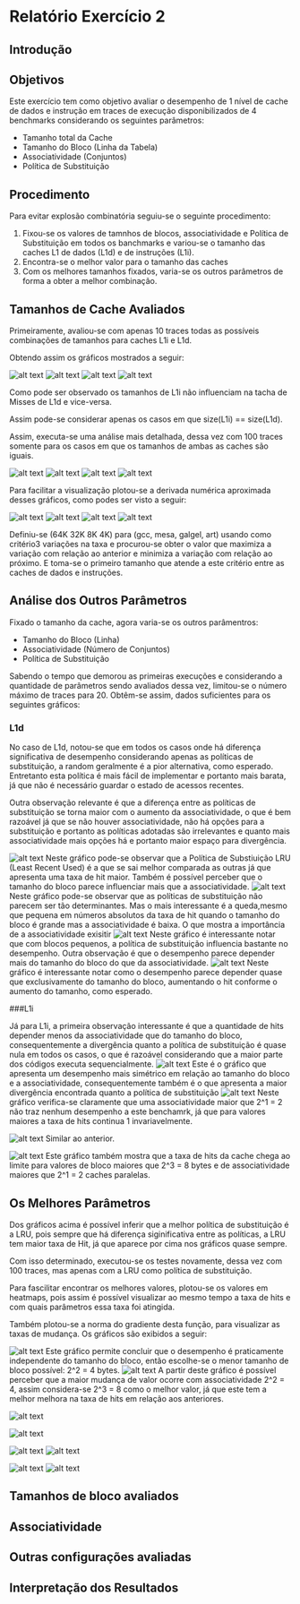 Relatório Exercício 2
=======================

## Introdução



## Objetivos
Este exercício tem como objetivo avaliar o desempenho de 1 nível de cache de dados e instrução em traces de execução disponibilizados de 4 benchmarks considerando os seguintes parâmetros:
- Tamanho total da Cache
- Tamanho do Bloco (Linha da Tabela)
- Associatividade (Conjuntos)
- Política de Substituição

## Procedimento

Para evitar explosão combinatória seguiu-se o seguinte procedimento:

1. Fixou-se os valores de tamnhos de blocos, associatividade e Política de Substituição em todos os banchmarks e variou-se o tamanho das caches L1 de dados (L1d) e de instruções (L1i).
2. Encontra-se o melhor valor para o tamanho das caches
3. Com os melhores tamanhos fixados, varia-se os outros parâmetros de forma a obter a melhor combinação.


## Tamanhos de Cache Avaliados

Primeiramente, avaliou-se com apenas 10 traces todas as possíveis combinações de tamanhos para caches L1i e L1d.

Obtendo assim os gráficos mostrados a seguir:

![alt text](size_all/figs/size_art.png "Gráfico 1.1")
![alt text](size_all/figs/size_gcc.png "Gráfico 1.2")
![alt text](size_all/figs/size_galgel.png "Gráfico 1.3")
![alt text](size_all/figs/size_mesa.png "Gráfico 1.4")

Como pode ser observado os tamanhos de L1i não influenciam na tacha de Misses de L1d e vice-versa.

Assim pode-se considerar apenas os casos em que size(L1i) == size(L1d).

Assim, executa-se uma análise mais detalhada, dessa vez com 100 traces somente para os casos em que os tamanhos de ambas as caches são iguais.

![alt text](size/figs/gcc.png "Gráfico 2.2")
![alt text](size/figs/mesa.png "Gráfico 2.4")
![alt text](size/figs/galgel.png "Gráfico 2.3")
![alt text](size/figs/art.png "Gráfico 2.1")


Para facilitar a visualização plotou-se a derivada numérica aproximada desses gráficos, como podes ser visto a seguir:

![alt text](size/figs/gccChange.png "Gráfico 3.2")
![alt text](size/figs/mesaChange.png "Gráfico 3.4")
![alt text](size/figs/galgelChange.png "Gráfico 3.3")
![alt text](size/figs/artChange.png "Gráfico 3.1")




Definiu-se (64K 32K 8K 4K) para (gcc, mesa, galgel, art) usando como critério3 variações na taxa e procurou-se obter o valor que maximiza a variação com relação ao anterior e minimiza a variação com relação ao próximo. E toma-se o primeiro tamanho que atende a este critério entre as caches de dados e instruções.


## Análise dos Outros Parâmetros

Fixado o tamanho da cache, agora varia-se os outros parâmentros:
- Tamanho do Bloco (Linha)
- Associatividade (Número de Conjuntos)
- Política de Substituição

Sabendo o tempo que demorou as primeiras execuções e considerando a quantidade de parâmetros sendo avaliados dessa vez, limitou-se o número máximo de traces para 20. Obtêm-se assim, dados suficientes para os seguintes gráficos:

### L1d
No caso de L1d, notou-se que em todos os casos onde há diferença significativa de desempenho considerando apenas as políticas de substituição, a random geralmente é a pior alternativa, como esperado. Entretanto esta política é mais fácil de implementar e portanto mais barata, já que não é necessário guardar o estado de acessos recentes.

Outra observação relevante é que a diferença entre as políticas de substituição se torna maior com o aumento da associatividade, o que é bem razoável já que se não houver associatividade, não há opções para a substituição e portanto as políticas adotadas são irrelevantes e quanto mais associatividade mais opções há e portanto maior espaço para divergência.

![alt text](others/figs/surface3d_gcc_d.png "Gráfico 4.2")
Neste gráfico pode-se observar que a Política de Substiuição LRU (Least Recent Used) é a que se sai melhor comparada as outras já que apresenta uma taxa de hit maior. Também é possível perceber que o tamanho do bloco parece influenciar mais que a associatividade.
![alt text](others/figs/surface3d_mesa_d.png "Gráfico 4.4")
Neste gráfico pode-se observar que as políticas de substituição não parecem ser tão determinantes. Mas o mais interessante é a queda,mesmo que pequena em números absolutos da taxa de hit quando o tamanho do bloco é grande mas a associatividade é baixa. O que mostra a importância de a associatividade exisitir
![alt text](others/figs/surface3d_galgel_d.png "Gráfico 4.3")
Neste gráfico é interessante notar que com blocos pequenos, a política de substituição influencia bastante no desempenho. Outra observação é que o desempenho parece depender mais do tamanho do bloco do que da associatividade.
![alt text](others/figs/surface3d_art_d.png "Gráfico 4.1")
Neste gráfico é interessante notar como o desempenho parece depender quase que exclusivamente do tamanho do bloco, aumentando o hit conforme o aumento do tamanho, como esperado.

###L1i

Já para L1i, a primeira observação interessante é que a quantidade de hits depender menos da associatividade que do tamanho do bloco, consequentemente a divergência quanto a política de substituição é quase nula em todos os casos, o que é razoável considerando que a maior parte dos códigos executa sequencialmente.
![alt text](others/figs/surface3d_gcc_i.png "Gráfico 4.2")
Este é o gráfico que apresenta um desempenho mais simétrico em relação ao tamanho do bloco e a associatividade, consequentemente também é o que apresenta a maior divergência encontrada quanto a política de substituição
![alt text](others/figs/surface3d_mesa_i.png "Gráfico 4.4")
Neste gráfico verifica-se claramente que uma associatividade maior que 2^1 = 2 não traz nenhum desempenho a este benchamrk, já que para valores maiores a taxa de hits continua 1 invariavelmente.

![alt text](others/figs/surface3d_galgel_i.png "Gráfico 4.3")
Similar ao anterior.

![alt text](others/figs/surface3d_art_i.png "Gráfico 4.1")
Este gráfico também mostra que a taxa de hits da cache chega ao limite para valores de bloco maiores que 2^3 = 8 bytes e de associatividade maiores que 2^1 = 2 caches paralelas.

## Os Melhores Parâmetros
Dos gráficos acima é possível inferir que a melhor política de substituição é a LRU, pois sempre que há diferença siginificativa entre as políticas, a LRU tem maior taxa de Hit, já que aparece por cima nos gráficos quase sempre.

Com isso determinado, executou-se os testes novamente, dessa vez com 100 traces, mas apenas com a LRU como política de substituição.

Para fascilitar encontrar os melhores valores, plotou-se os valores em heatmaps, pois assim é possível visualizar ao mesmo tempo a taxa de hits e com quais parâmetros essa taxa foi atingida.

Também plotou-se a norma do gradiente desta função, para visualizar as taxas de mudança. Os gráficos são exibidos a seguir:

![alt text](others/max100/figs/heatmap_gcc_d.png "Gráfico 5.2")
Este gráfico permite concluir que o desempenho é praticamente independente do tamanho do bloco, então escolhe-se o menor tamanho de bloco possível: 2^2 = 4 bytes.
![alt text](others/max100/figs/heatmap_gcc_dChange.png "Gráfico 5.2")
A partir deste gráfico é possível perceber que a maior mudança de valor ocorre com associatividade 2^2 = 4, assim considera-se 2^3 = 8 como o melhor valor, já que este tem a melhor melhora na taxa de hits em relação aos anteriores.

![alt text](others/max100/figs/heatmap_mesa_d.png "Gráfico 5.4")

![alt text](others/max100/figs/heatmap_mesa_dChange.png "Gráfico 5.4")

![alt text](others/max100/figs/heatmap_galgel_d.png "Gráfico 5.3")
![alt text](others/max100/figs/heatmap_galgel_dChange.png "Gráfico 5.3")

![alt text](others/max100/figs/heatmap_art_d.png "Gráfico 5.1")
![alt text](others/max100/figs/heatmap_art_dChange.png "Gráfico 4.1")

## Tamanhos de bloco avaliados

## Associatividade

## Outras configurações avaliadas

## Interpretação dos Resultados
